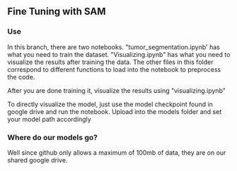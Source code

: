 ## Fine Tuning with SAM 

### Use 

In this branch, there are two notebooks.  "tumor_segmentation.ipynb' has what you need to train the dataset. "Visualizing.ipynb" has what you need to visualize the results after training the data. The other files in this folder correspond to different functions to load into the notebook to preprocess the code. 

After you are done training it, visualize the results using "visualizing.ipynb"

To directly visualize the model, just use the model checkpoint found in google drive and run the notebook. Upload into the models folder and set your model path accordingly  

### Where do our models go?

Well since github only allows a maximum of 100mb of data, they are on our shared google drive.
